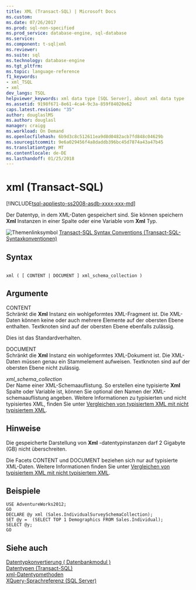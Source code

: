 ```yaml
---
title: XML (Transact-SQL) | Microsoft Docs
ms.custom: 
ms.date: 07/26/2017
ms.prod: sql-non-specified
ms.prod_service: database-engine, sql-database
ms.service: 
ms.component: t-sql|xml
ms.reviewer: 
ms.suite: sql
ms.technology: database-engine
ms.tgt_pltfrm: 
ms.topic: language-reference
f1_keywords:
- xml_TSQL
- xml
dev_langs: TSQL
helpviewer_keywords: xml data type [SQL Server], about xml data type
ms.assetid: 9198f671-8e61-4ca4-9c3a-859f84020e62
caps.latest.revision: "35"
author: douglaslMS
ms.author: douglasl
manager: craigg
ms.workload: On Demand
ms.openlocfilehash: 6b9d3c8c512611ea9d8d0482acb7fd848c04629b
ms.sourcegitcommit: 9e6a029456f4a8daddb396bc45d7874a43a47b45
ms.translationtype: MT
ms.contentlocale: de-DE
ms.lasthandoff: 01/25/2018
---
```

# <a name="xml-transact-sql"></a>xml (Transact-SQL)
[!INCLUDE[tsql-appliesto-ss2008-asdb-xxxx-xxx-md](../../includes/tsql-appliesto-ss2008-asdb-xxxx-xxx-md.md)]

  Der Datentyp, in dem XML-Daten gespeichert sind. Sie können speichern **Xml** Instanzen in einer Spalte oder eine Variable vom **Xml** Typ.  
  
 ![Themenlinksymbol](../../database-engine/configure-windows/media/topic-link.gif "Topic link icon") [Transact-SQL Syntax Conventions (Transact-SQL-Syntaxkonventionen)](../../t-sql/language-elements/transact-sql-syntax-conventions-transact-sql.md)  
  
## <a name="syntax"></a>Syntax  
  
```  
  
xml ( [ CONTENT | DOCUMENT ] xml_schema_collection )  
```  
  
## <a name="arguments"></a>Argumente  
 CONTENT  
 Schränkt die **Xml** Instanz ein wohlgeformtes XML-Fragment ist. Die XML-Daten können keine oder auch mehrere Elemente auf der obersten Ebene enthalten. Textknoten sind auf der obersten Ebene ebenfalls zulässig.  
  
 Dies ist das Standardverhalten.  
  
 DOCUMENT  
 Schränkt die **Xml** Instanz ein wohlgeformtes XML-Dokument ist. Die XML-Daten müssen genau ein Stammelement aufweisen. Textknoten sind auf der obersten Ebene nicht zulässig.  
  
 *xml_schema_collection*  
 Der Name einer XML-Schemaauflistung. So erstellen eine typisierte **Xml** Spalte oder Variable ist, können Sie optional den Namen der XML-schemaauflistung angeben. Weitere Informationen zu typisierten und nicht typisiertes XML, finden Sie unter [Vergleichen von typisiertem XML mit nicht typisiertem XML](../../relational-databases/xml/compare-typed-xml-to-untyped-xml.md).  
  
## <a name="remarks"></a>Hinweise  
 Die gespeicherte Darstellung von **Xml** -datentypinstanzen darf 2 Gigabyte (GB) nicht überschreiten.  
  
 Die Facets CONTENT und DOCUMENT beziehen sich nur auf typisierte XML-Daten. Weitere Informationen finden Sie unter [Vergleichen von typisiertem XML mit nicht typisiertem XML](../../relational-databases/xml/compare-typed-xml-to-untyped-xml.md).  
  
## <a name="examples"></a>Beispiele  
  
```  
USE AdventureWorks2012;  
GO  
DECLARE @y xml (Sales.IndividualSurveySchemaCollection);  
SET @y =  (SELECT TOP 1 Demographics FROM Sales.Individual);  
SELECT @y;  
GO  
```  
  
## <a name="see-also"></a>Siehe auch  
 [Datentypkonvertierung &#40; Datenbankmodul &#41;](../../t-sql/data-types/data-type-conversion-database-engine.md)   
 [Datentypen &#40;Transact-SQL&#41;](../../t-sql/data-types/data-types-transact-sql.md)   
 [xml-Datentypmethoden](../../t-sql/xml/xml-data-type-methods.md)   
 [XQuery-Sprachreferenz &#40;SQL Server&#41;](../../xquery/xquery-language-reference-sql-server.md)  
  
  
